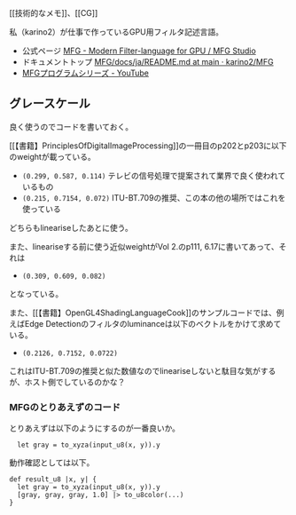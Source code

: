 [[技術的なメモ]]、[[CG]]

私（karino2）が仕事で作っているGPU用フィルタ記述言語。

- 公式ページ [MFG - Modern Filter-language for GPU / MFG Studio](https://modernfilterlanguageforgpu.org/)
- ドキュメントトップ [MFG/docs/ja/README.md at main · karino2/MFG](https://github.com/karino2/MFG/blob/main/docs/ja/README.md)
- [MFGプログラムシリーズ - YouTube](https://www.youtube.com/playlist?list=PL3J_mLcl4YCf1AHEjZO4PjdaIexukpb6e)

## グレースケール

良く使うのでコードを書いておく。

[[【書籍】PrinciplesOfDigitalImageProcessing]]の一冊目のp202とp203に以下のweightが載っている。

- `(0.299, 0.587, 0.114)` テレビの信号処理で提案されて業界で良く使われているもの
- `(0.215, 0.7154, 0.072)` ITU-BT.709の推奨、この本の他の場所ではこれを使っている

どちらもlineariseしたあとに使う。

また、lineariseする前に使う近似weightがVol 2.のp111, 6.17に書いてあって、それは

- `(0.309, 0.609, 0.082)` 

となっている。

また、[[【書籍】OpenGL4ShadingLanguageCook]]のサンプルコードでは、例えばEdge Detectionのフィルタのluminanceは以下のベクトルをかけて求めている。

- `(0.2126, 0.7152, 0.0722)`

これはITU-BT.709の推奨と似た数値なのでlineariseしないと駄目な気がするが、ホスト側でしているのかな？

### MFGのとりあえずのコード

とりあえずは以下のようにするのが一番良いか。

```
  let gray = to_xyza(input_u8(x, y)).y
```

動作確認としては以下。

```
def result_u8 |x, y| {
  let gray = to_xyza(input_u8(x, y)).y
  [gray, gray, gray, 1.0] |> to_u8color(...)
}
```